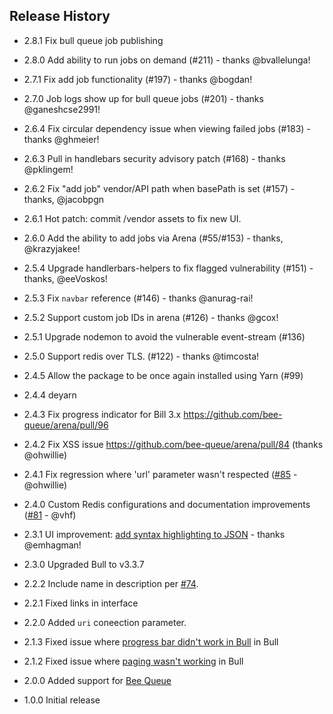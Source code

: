 ## Release History

* 2.8.1 Fix bull queue job publishing

* 2.8.0 Add ability to run jobs on demand (#211) - thanks @bvallelunga!

* 2.7.1 Fix add job functionality (#197) - thanks @bogdan!

* 2.7.0 Job logs show up for bull queue jobs (#201) - thanks @ganeshcse2991!

* 2.6.4 Fix circular dependency issue when viewing failed jobs (#183) - thanks @ghmeier!

* 2.6.3 Pull in handlebars security advisory patch (#168) - thanks @pklingem!

* 2.6.2 Fix "add job" vendor/API path when basePath is set (#157) - thanks, @jacobpgn

* 2.6.1 Hot patch: commit /vendor assets to fix new UI.

* 2.6.0 Add the ability to add jobs via Arena (#55/#153) - thanks, @krazyjakee!

* 2.5.4 Upgrade handlerbars-helpers to fix flagged vulnerability (#151) - thanks, @eeVoskos!

* 2.5.3 Fix `navbar` reference (#146) - thanks @anurag-rai!

* 2.5.2 Support custom job IDs in arena (#126) - thanks @gcox!

* 2.5.1 Upgrade nodemon to avoid the vulnerable event-stream (#136)

* 2.5.0 Support redis over TLS. (#122) - thanks @timcosta!

* 2.4.5 Allow the package to be once again installed using Yarn (#99)

* 2.4.4 deyarn

* 2.4.3 Fix progress indicator for Bill 3.x https://github.com/bee-queue/arena/pull/96

* 2.4.2 Fix XSS issue https://github.com/bee-queue/arena/pull/84 (thanks @ohwillie)

* 2.4.1 Fix regression where 'url' parameter wasn't respected ([#85](https://github.com/bee-queue/arena/pull/85) - @ohwillie)

* 2.4.0 Custom Redis configurations and documentation improvements ([#81](https://github.com/bee-queue/arena/pull/81) - @vhf)

* 2.3.1 UI improvement: [add syntax highlighting to JSON](https://github.com/bee-queue/arena/pull/80) - thanks @emhagman!

* 2.3.0 Upgraded Bull to v3.3.7

* 2.2.2 Include name in description per [#74](https://github.com/bee-queue/arena/pull/74).

* 2.2.1 Fixed links in interface

* 2.2.0 Added `uri` coneection parameter.

* 2.1.3 Fixed issue where [progress bar didn't work in Bull](https://github.com/bee-queue/arena/pull/46) in Bull

* 2.1.2 Fixed issue where [paging wasn't working](https://github.com/bee-queue/arena/issues/39) in Bull

* 2.0.0 Added support for [Bee Queue](https://github.com/bee-queue/bee-queue)

* 1.0.0 Initial release
